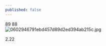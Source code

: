 ```yaml
---
published: false
---
```

89
88  
![0602946791ebd457d89d2ed394ab215c.jpg]({{site.baseurl}}/_posts/永久的小味道/lvshi吕世浩/0602946791ebd457d89d2ed394ab215c.jpg)

2.22 
